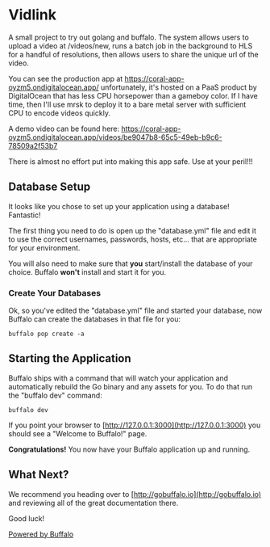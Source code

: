 # Vidlink

A small project to try out golang and buffalo. The system allows users to upload a video at /videos/new, runs a batch job 
in the background to HLS for a handful of resolutions, then allows users to share the unique url of the video. 

You can see the production app at https://coral-app-oyzm5.ondigitalocean.app/ unfortunately, it's hosted on a PaaS product 
by DigitalOcean that has less CPU horsepower than a gameboy color. If I have time, then I'll use mrsk to deploy it to 
a bare metal server with sufficient CPU to encode videos quickly. 

A demo video can be found here: https://coral-app-oyzm5.ondigitalocean.app/videos/be9047b8-65c5-49eb-b9c6-78509a2f53b7

There is almost no effort put into making this app safe. Use at your peril!!!


## Database Setup

It looks like you chose to set up your application using a database! Fantastic!

The first thing you need to do is open up the "database.yml" file and edit it to use the correct usernames, passwords, hosts, etc... that are appropriate for your environment.

You will also need to make sure that **you** start/install the database of your choice. Buffalo **won't** install and start it for you.

### Create Your Databases

Ok, so you've edited the "database.yml" file and started your database, now Buffalo can create the databases in that file for you:

```console
buffalo pop create -a
```

## Starting the Application

Buffalo ships with a command that will watch your application and automatically rebuild the Go binary and any assets for you. To do that run the "buffalo dev" command:

```console
buffalo dev
```

If you point your browser to [http://127.0.0.1:3000](http://127.0.0.1:3000) you should see a "Welcome to Buffalo!" page.

**Congratulations!** You now have your Buffalo application up and running.

## What Next?

We recommend you heading over to [http://gobuffalo.io](http://gobuffalo.io) and reviewing all of the great documentation there.

Good luck!

[Powered by Buffalo](http://gobuffalo.io)

